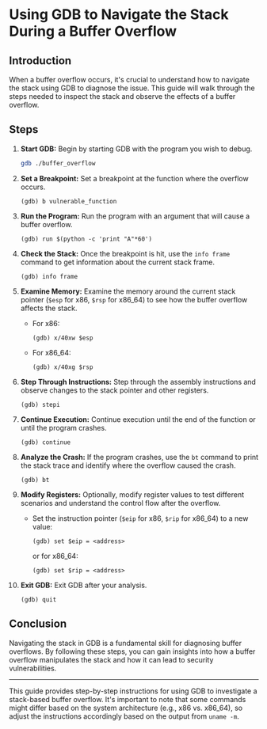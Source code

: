 # Using GDB to Navigate the Stack During a Buffer Overflow

## Introduction
When a buffer overflow occurs, it's crucial to understand how to navigate the stack using GDB to diagnose the issue. This guide will walk through the steps needed to inspect the stack and observe the effects of a buffer overflow.

## Steps

1. **Start GDB:**
   Begin by starting GDB with the program you wish to debug.
   ```bash
   gdb ./buffer_overflow
   ```

2. **Set a Breakpoint:**
   Set a breakpoint at the function where the overflow occurs.
   ```gdb
   (gdb) b vulnerable_function
   ```

3. **Run the Program:**
   Run the program with an argument that will cause a buffer overflow.
   ```gdb
   (gdb) run $(python -c 'print "A"*60')
   ```

4. **Check the Stack:**
   Once the breakpoint is hit, use the `info frame` command to get information about the current stack frame.
   ```gdb
   (gdb) info frame
   ```

5. **Examine Memory:**
   Examine the memory around the current stack pointer (`$esp` for x86, `$rsp` for x86_64) to see how the buffer overflow affects the stack.
   - For x86:
     ```gdb
     (gdb) x/40xw $esp
     ```
   - For x86_64:
     ```gdb
     (gdb) x/40xg $rsp
     ```

6. **Step Through Instructions:**
   Step through the assembly instructions and observe changes to the stack pointer and other registers.
   ```gdb
   (gdb) stepi
   ```

7. **Continue Execution:**
   Continue execution until the end of the function or until the program crashes.
   ```gdb
   (gdb) continue
   ```

8. **Analyze the Crash:**
   If the program crashes, use the `bt` command to print the stack trace and identify where the overflow caused the crash.
   ```gdb
   (gdb) bt
   ```

9. **Modify Registers:**
   Optionally, modify register values to test different scenarios and understand the control flow after the overflow.
   - Set the instruction pointer (`$eip` for x86, `$rip` for x86_64) to a new value:
     ```gdb
     (gdb) set $eip = <address>
     ```
     or for x86_64:
     ```gdb
     (gdb) set $rip = <address>
     ```

10. **Exit GDB:**
    Exit GDB after your analysis.
    ```gdb
    (gdb) quit
    ```

## Conclusion
Navigating the stack in GDB is a fundamental skill for diagnosing buffer overflows. By following these steps, you can gain insights into how a buffer overflow manipulates the stack and how it can lead to security vulnerabilities.

--- 

This guide provides step-by-step instructions for using GDB to investigate a stack-based buffer overflow. It's important to note that some commands might differ based on the system architecture (e.g., x86 vs. x86_64), so adjust the instructions accordingly based on the output from `uname -m`.